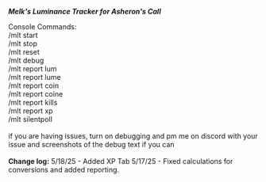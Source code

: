 ***Melk's Luminance Tracker for Asheron's Call***

Console Commands: <br />
/mlt start <br />
/mlt stop <br />
/mlt reset <br />
/mlt debug <br />
/mlt report lum <br />
/mlt report lume <br />
/mlt report coin <br />
/mlt report coine <br />
/mlt report kills <br />
/mlt report xp <br />
/mlt silentpoll <br />
 <br />
if you are having issues, turn on debugging and pm me on discord with your issue and screenshots of the debug text if you can
<br />
<br />
**Change log:**
5/18/25 - Added XP Tab
5/17/25 - Fixed calculations for conversions and added reporting.
